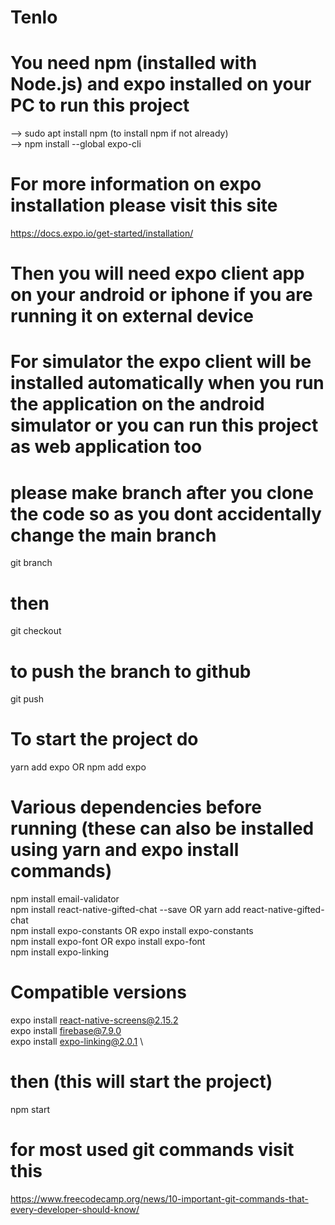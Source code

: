 # Tenlo

# You need npm (installed with Node.js) and expo installed on your PC to run this project
--> sudo apt install npm        (to install npm if not already)\
--> npm install --global expo-cli

# For more information on expo installation please visit this site
https://docs.expo.io/get-started/installation/

# Then you will need expo client app on your android or iphone if you are running it on external device
# For simulator the expo client will be installed automatically when you run the application on the android simulator or you can run this project as web application too 

# please make branch after you clone the code so as you dont accidentally change the main branch
git branch <branch-name>
  
# then
git checkout <your-branch-name>
  
# to push the branch to github
git push <remote> <branch>


# To start the project do
yarn add expo   OR   npm add expo

# Various dependencies before running (these can also be installed using yarn and expo install commands)
npm install email-validator \
npm install react-native-gifted-chat --save     OR   yarn add react-native-gifted-chat \
npm install expo-constants          OR      expo install expo-constants \
npm install expo-font               OR      expo install expo-font \
npm install expo-linking

# Compatible versions
expo install react-native-screens@2.15.2 \
expo install firebase@7.9.0 \
expo install expo-linking@2.0.1 \

# then (this will start the project)
npm start



# for most used git commands visit this
https://www.freecodecamp.org/news/10-important-git-commands-that-every-developer-should-know/
